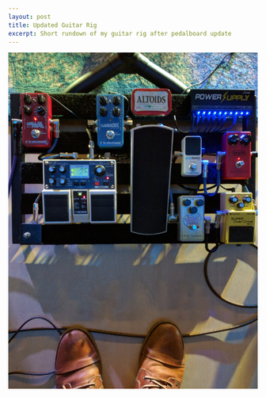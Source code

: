 ```yaml
---
layout: post
title: Updated Guitar Rig
excerpt: Short rundown of my guitar rig after pedalboard update
---
```


![Pedalboard Close Up](/assets/pedalboard-v1.jpg)
